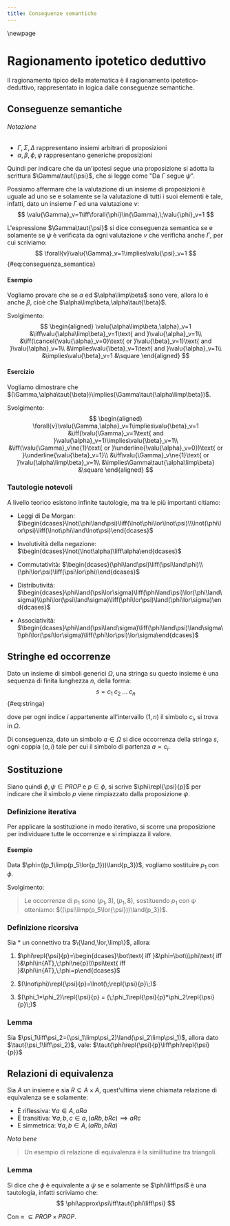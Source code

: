 ```yaml
---
title: Conseguenze semantiche
---
```


\newpage

# Ragionamento ipotetico deduttivo

Il ragionamento tipico della matematica è il ragionamento ipotetico-deduttivo, rappresentato in logica dalle conseguenze semantiche.

## Conseguenze semantiche

###### *Notazione*

- $\Gamma,\Sigma,\Delta$ rappresentano insiemi arbitrari di proposizioni
- $\alpha,\beta,\phi,\psi$ rappresentano generiche proposizioni

Quindi per indicare che da un'ipotesi segue una proposizione si adotta la scrittura $\Gamma\taut{\psi}$, che si legge come "Da $\Gamma$ segue $\psi$".

Possiamo affermare che la valutazione di un insieme di proposizioni è uguale ad uno se e solamente se la valutazione di tutti i suoi elementi è tale, infatti, dato un insieme $\Gamma$ ed una valutazione $v$:
$$
\valu{\Gamma}_v=1\iff\forall{\phi}\in{\Gamma},\;\valu{\phi}_v=1
$$

L'espressione $\Gamma\taut{\psi}$ si dice conseguenza semantica se e solamente se $\psi$ è verificata da ogni valutazione $v$ che verificha anche $\Gamma$, per cui scriviamo:
$$
\forall{v}\valu{\Gamma}_v=1\implies\valu{\psi}_v=1
$$ {#eq:conseguenza_semantica}

#### Esempio

Vogliamo provare che se $\alpha$ ed $\alpha\limp\beta$ sono vere, allora lo è anche $\beta$, cioè che $\alpha\limp\beta,\alpha\taut{\beta}$.

Svolgimento:
$$
\begin{aligned}
  \valu{\alpha\limp\beta,\alpha}_v=1
  &\iff\valu{\alpha\limp\beta}_v=1\text{ and }\valu{\alpha}_v=1\\
  &\iff(\cancel{\valu{\alpha}_v=0}\text{ or }\valu{\beta}_v=1)\text{ and }\valu{\alpha}_v=1\\
  &\implies\valu{\beta}_v=1\text{ and }\valu{\alpha}_v=1\\
  &\implies\valu{\beta}_v=1
  &\square
\end{aligned}
$$

#### Esercizio

Vogliamo dimostrare che $(\Gamma,\alpha\taut{\beta})\implies(\Gamma\taut{\alpha\limp\beta})$.

Svolgimento:
$$
\begin{aligned}
  \forall{v}\valu{\Gamma,\alpha}_v=1\implies\valu{\beta}_v=1
  &\iff(\valu{\Gamma}_v=1\text{ and }\valu{\alpha}_v=1)\implies\valu{\beta}_v=1\\
  &\iff(\valu{\Gamma}_v\ne{1}\text{ or }\underline{\valu{\alpha}_v=0})\text{ or }\underline{\valu{\beta}_v=1}\\
  &\iff\valu{\Gamma}_v\ne{1}\text{ or }\valu{\alpha\limp\beta}_v=1\\
  &\implies\Gamma\taut{\alpha\limp\beta}
  &\square
\end{aligned}
$$

### Tautologie notevoli

A livello teorico esistono infinite tautologie, ma tra le più importanti citiamo:

- Leggi di De Morgan: $\begin{dcases}\lnot(\phi\land\psi)\liff(\lnot\phi\lor\lnot\psi)\\\lnot(\phi\lor\psi)\liff(\lnot\phi\land\lnot\psi)\end{dcases}$

- Involutività della negazione: $\begin{dcases}\lnot(\lnot\alpha)\liff\alpha\end{dcases}$

- Commutatività: $\begin{dcases}(\phi\land\psi)\liff(\psi\land\phi)\\(\phi\lor\psi)\liff(\psi\lor\phi)\end{dcases}$

- Distributività: $\begin{dcases}\phi\land(\psi\lor\sigma)\liff(\phi\land\psi)\lor(\phi\land\sigma)\\\phi\lor(\psi\land\sigma)\liff(\phi\lor\psi)\land(\phi\lor\sigma)\end{dcases}$

- Associatività: $\begin{dcases}\phi\land(\psi\land\sigma)\liff(\phi\land\psi)\land\sigma\\\phi\lor(\psi\lor\sigma)\liff(\phi\lor\psi)\lor\sigma\end{dcases}$

## Stringhe ed occorrenze

Dato un insieme di simboli generici $\Omega$, una stringa su questo insieme è una sequenza di finita lunghezza $n$, della forma:
$$
s=c_1\;c_2\;\dots\;c_n
$$ {#eq:stringa}

dove per ogni indice $i$ appartenente all'intervallo $(1,n)$ il simbolo $c_i$, si trova in $\Omega$.

Di conseguenza, dato un simbolo $a\in\Omega$ si dice occorrenza della stringa $s$, ogni coppia $(a,i)$ tale per cui il simbolo di partenza $a=c_i$.

## Sostituzione

Siano quindi $\phi,\psi\in{PROP}$ e $p\in\phi$, si scrive $\phi\repl{\psi}{p}$ per indicare che il simbolo $p$ viene rimpiazzato dalla proposizione $\psi$.

### Definizione iterativa

Per applicare la sostituzione in modo iterativo, si scorre una proposizione per individuare tutte le occorrenze e si rimpiazza il valore.

#### Esempio

Data $\phi=((p_1\limp(p_5\lor{p_1}))\land{p_3})$, vogliamo sostituire $p_1$ con $\phi$.

Svolgimento:

> Le occorrenze di $p_1$ sono $(p_1,3),(p_1,8)$, sostituendo $p_1$ con $\psi$ otteniamo: $((\psi\limp(p_5\lor{\psi}))\land{p_3})$.

### Definizione ricorsiva

Sia $*$ un connettivo tra $\{\land,\lor,\limp\}$, allora:

1. $\phi\repl{\psi}{p}=\begin{dcases}\bot\text{ iff }&\phi=\bot\\\phi\text{ iff }&\phi\in{AT},\;\phi\ne{p}\\\psi\text{ iff }&\phi\in{AT},\;\phi=p\end{dcases}$

2. $(\lnot\phi)\repl{\psi}{p}=\lnot(\;\repl{\psi}{p}\;)$

3. $(\phi_1*\phi_2)\repl{\psi}{p} = (\;\phi_1\repl{\psi}{p}*\phi_2\repl{\psi}{p}\;)$

### Lemma

Sia $\psi_1\liff\psi_2=(\psi_1\limp\psi_2)\land(\psi_2\limp\psi_1)$, allora dato $\taut{\psi_1\liff\psi_2}$, vale: $\taut{\phi\repl{\psi}{p}\liff\phi\repl{\psi}{p}}$

## Relazioni di equivalenza

Sia $A$ un insieme e sia $R\subseteq{A\times{A}}$, quest'ultima viene chiamata relazione di equivalenza se e solamente:

- È riflessiva: $\forall{a}\in{A},aRa$
- È transitiva: $\forall{a,b,c}\in{a},(aRb,bRc)\implies{aRc}$
- E simmetrica: $\forall{a,b}\in{A},(aRb,bRa)$

*Nota bene*

> Un esempio di relazione di equivalenza è la similitudine tra triangoli.

### Lemma

Si dice che $\phi$ è equivalente a $\psi$ se e solamente se $\phi\liff\psi$ è una tautologia, infatti scriviamo che:
$$
\phi\approx\psi\iff\taut{\phi\liff\psi}
$$

Con $\approx\;\subseteq{PROP\times{PROP}}$.
